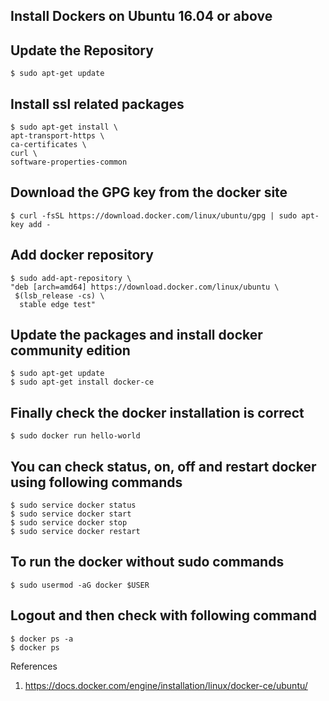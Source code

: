 
## Install Dockers on Ubuntu 16.04 or above

## Update the Repository
    $ sudo apt-get update

## Install ssl related packages

    $ sudo apt-get install \
    apt-transport-https \
    ca-certificates \
    curl \
    software-properties-common

## Download the GPG key from the docker site
    $ curl -fsSL https://download.docker.com/linux/ubuntu/gpg | sudo apt-key add -

## Add docker repository
    $ sudo add-apt-repository \
    "deb [arch=amd64] https://download.docker.com/linux/ubuntu \
     $(lsb_release -cs) \
      stable edge test"

## Update the packages and install docker community edition
    $ sudo apt-get update
    $ sudo apt-get install docker-ce

## Finally check the docker installation is correct
    $ sudo docker run hello-world

## You can check status, on, off and restart docker using following commands

    $ sudo service docker status
    $ sudo service docker start
    $ sudo service docker stop
    $ sudo service docker restart

## To run the docker without sudo commands
    $ sudo usermod -aG docker $USER

## Logout and then check with following command
    $ docker ps -a
    $ docker ps


References
1. https://docs.docker.com/engine/installation/linux/docker-ce/ubuntu/
